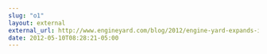 ```yaml
---
slug: "o1"
layout: external
external_url: http://www.engineyard.com/blog/2012/engine-yard-expands-iaas-offerings-with-hp-cloud-services/
date: 2012-05-10T08:28:21-05:00
---
```

